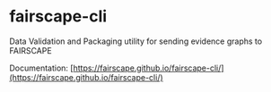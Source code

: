 # fairscape-cli
Data Validation and Packaging utility for sending evidence graphs to FAIRSCAPE

Documentation: [https://fairscape.github.io/fairscape-cli/](https://fairscape.github.io/fairscape-cli/)

